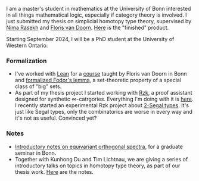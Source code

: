 I am a master's student in mathematics at the University of Bonn interested in all things mathematical logic, especially if category theory is involved. I just submitted my thesis on simplicial homotopy type theory, supervised by [Nima Rasekh](https://guests.mpim-bonn.mpg.de/rasekh/) and [Floris van Doorn](http://florisvandoorn.com/). [Here](https://github.com/thchatzidiamantis/MscThesis/blob/main/SubmissionText.pdf) is the "finished" product.

Starting September 2024, I will be a PhD student at the University of Western Ontario.

### Formalization 
* I've worked with [Lean](http://lean-lang.org) for a [course](https://github.com/fpvandoorn/LeanCourse23/) taught by Floris van Doorn in Bonn and [formalized Fodor's lemma](https://github.com/thchatzidiamantis/LeanCourse23/tree/master/LeanCourse/Project), a set-theoretic property of a special class of "big" sets.
* As part of my thesis project I started working with [Rzk](https://rzk-lang.github.io/rzk/en/v0.7.4/), a proof assistant designed for synthetic ∞-catrgories. Everything I'm doing with it is [here](https://github.com/thchatzidiamantis/sHoTT). I recently started an experimental Rzk project about [2-Segal types](https://github.com/thchatzidiamantis/sHoTT/blob/2Segal/src/2Segal/2segal-types.rzk.md). It's just like Segal types, only the combinatorics are worse in every way and it's not as useful. Convinced yet?

### Notes
* [Introductory notes on equivariant orthogonal spectra](https://github.com/thchatzidiamantis/Notes/blob/main/equivariant/equivariant.pdf), for a graduate seminar in Bonn.
* Together with Kunhong Du and Tim Lichtnau, we are giving a series of introductory talks on topics in homotopy type theory, as part of our thesis work. [Here](https://github.com/thchatzidiamantis/BonnHoTTSeminar) are the notes.
